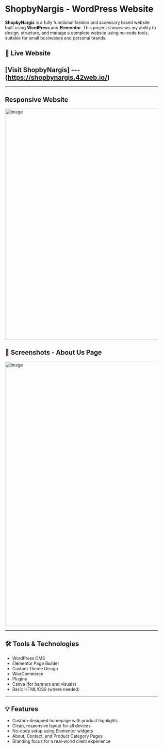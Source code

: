 # ShopbyNargis - WordPress Website

**ShopbyNargis** is a fully functional fashion and accessory brand website built using **WordPress** and **Elementor**. This project showcases my ability to design, structure, and manage a complete website using no-code tools, suitable for small businesses and personal brands.

## 🔗 Live Website
## [Visit ShopbyNargis] --- (https://shopbynargis.42web.io/)

---

## Responsive Website
<img width="1800" height="760" alt="Image" src="https://github.com/user-attachments/assets/665f8f39-e75e-4d82-9c98-32f37e92ab0d" />

## 📸 Screenshots - About Us Page
<img width="1920" height="869" alt="Image" src="https://github.com/user-attachments/assets/2bbd4727-24d5-47a4-a15b-73e830850c10" />

---

## 🛠️ Tools & Technologies
- WordPress CMS
- Elementor Page Builder
- Custom Theme Design
- WooCommerce
- Plugins
- Canva (for banners and visuals)
- Basic HTML/CSS (where needed)

---

## 💡 Features
- Custom-designed homepage with product highlights
- Clean, responsive layout for all devices
- No-code setup using Elementor widgets
- About, Contact, and Product Category Pages
- Branding focus for a real-world client experience
